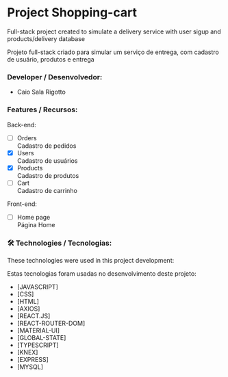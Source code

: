 # Project Shopping-cart

Full-stack project created to simulate a delivery service with user sigup and products/delivery database

Projeto full-stack criado para simular um serviço de entrega, com cadastro de usuário, produtos e entrega

### Developer / Desenvolvedor: 
- Caio Sala Rigotto

### Features / Recursos:

Back-end:
- [ ] Orders <br/>
  Cadastro de pedidos
- [x] Users <br/>
  Cadastro de usuários
- [x] Products <br/>
  Cadastro de produtos
- [ ] Cart <br/>
  Cadastro de carrinho
  
Front-end:
- [ ] Home page <br/>
    Página Home

### 🛠 Technologies / Tecnologias:

These technologies were used in this project development:

Estas tecnologias foram usadas no desenvolvimento deste projeto:

- [JAVASCRIPT]
- [CSS]
- [HTML]
- [AXIOS]
- [REACT.JS]
- [REACT-ROUTER-DOM]
- [MATERIAL-UI]
- [GLOBAL-STATE]
- [TYPESCRIPT]
- [KNEX]
- [EXPRESS]
- [MYSQL]
